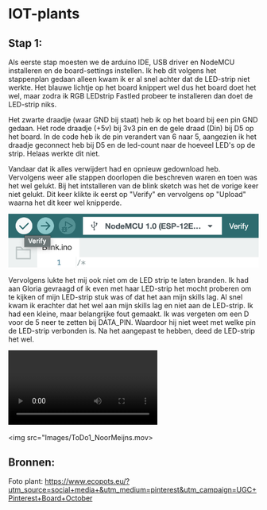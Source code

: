 # IOT-plants

## Stap 1: <br>
Als eerste stap moesten we de arduino IDE, USB driver en NodeMCU installeren en de board-settings instellen.
Ik heb dit volgens het stappenplan gedaan alleen kwam ik er al snel achter dat de LED-strip niet werkte. Het blauwe lichtje op het board knippert wel dus het board doet het wel, maar zodra ik RGB LEDstrip Fastled probeer te installeren dan doet de LED-strip niks. 

Het zwarte draadje (waar GND bij staat) heb ik op het board bij een pin GND gedaan. Het rode draadje (+5v) bij 3v3 pin en de gele draad (Din) bij D5 op het board. In de code heb ik de pin verandert van 6 naar 5, aangezien ik het draadje geconnect heb bij D5 en de led-count naar de hoeveel LED's op de strip. Helaas werkte dit niet. <br>

Vandaar dat ik alles verwijdert had en opnieuw gedownload heb. Vervolgens weer alle stappen doorlopen die beschreven waren en toen was het wel gelukt. Bij het intstalleren van de blink sketch was het de vorige keer niet gelukt. Dit keer klikte ik eerst op "Verify" en vervolgens op "Upload" waarna het dit keer wel knipperde. 

<img src="Images/Verify_knop.png">

Vervolgens lukte het mij ook niet om de LED strip te laten branden. Ik had aan Gloria gevraagd of ik even met haar LED-strip het mocht proberen om te kijken of mijn LED-strip stuk was of dat het aan mijn skills lag. Al snel kwam ik erachter dat het wel aan mijn skills lag en niet aan de LED-strip. Ik had een kleine, maar belangrijke fout gemaakt. Ik was vergeten om een D voor de 5 neer te zetten bij DATA_PIN. Waardoor hij niet weet met welke pin de LED-strip verbonden is. Na het aangepast te hebben, deed de LED-strip het wel. 

<Video LED-strip> / <Foto 5 ipv D5>
<img src="Images/D5-fout.png">

<img src="Images/ToDo1_NoorMeijns.mov>


## Bronnen: <br>
Foto plant:
https://www.ecopots.eu/?utm_source=social+media+&utm_medium=pinterest&utm_campaign=UGC+Pinterest+Board+October
